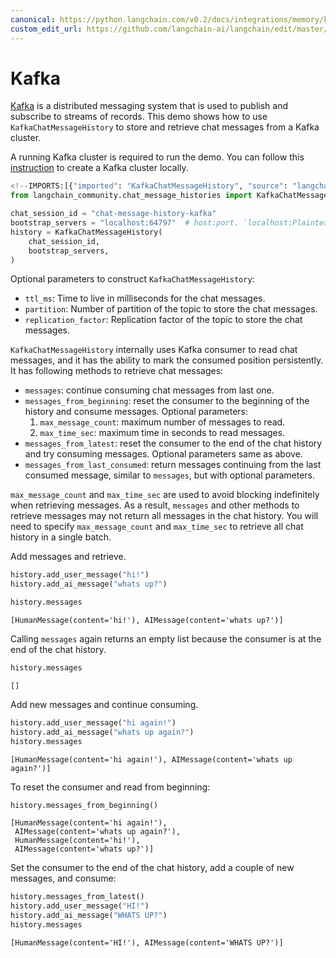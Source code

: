 ```yaml
---
canonical: https://python.langchain.com/v0.2/docs/integrations/memory/kafka_chat_message_history/
custom_edit_url: https://github.com/langchain-ai/langchain/edit/master/docs/docs/integrations/memory/kafka_chat_message_history.ipynb
---
```


# Kafka

[Kafka](https://github.com/apache/kafka) is a distributed messaging system that is used to publish and subscribe to streams of records.
This demo shows how to use `KafkaChatMessageHistory` to store and retrieve chat messages from a Kafka cluster.

A running Kafka cluster is required to run the demo. You can follow this [instruction](https://developer.confluent.io/get-started/python) to create a Kafka cluster locally.

```python
<!--IMPORTS:[{"imported": "KafkaChatMessageHistory", "source": "langchain_community.chat_message_histories", "docs": "https://api.python.langchain.com/en/latest/chat_message_histories/langchain_community.chat_message_histories.kafka.KafkaChatMessageHistory.html", "title": "Kafka"}]-->
from langchain_community.chat_message_histories import KafkaChatMessageHistory

chat_session_id = "chat-message-history-kafka"
bootstrap_servers = "localhost:64797"  # host:port. `localhost:Plaintext Ports` if setup Kafka cluster locally
history = KafkaChatMessageHistory(
    chat_session_id,
    bootstrap_servers,
)
```

Optional parameters to construct `KafkaChatMessageHistory`:
- `ttl_ms`: Time to live in milliseconds for the chat messages.
- `partition`: Number of partition of the topic to store the chat messages.
- `replication_factor`: Replication factor of the topic to store the chat messages.

`KafkaChatMessageHistory` internally uses Kafka consumer to read chat messages, and it has the ability to mark the consumed position persistently. It has following methods to retrieve chat messages:
- `messages`: continue consuming chat messages from last one.
- `messages_from_beginning`: reset the consumer to the beginning of the history and consume messages. Optional parameters:
  1. `max_message_count`: maximum number of messages to read.
  2. `max_time_sec`: maximum time in seconds to read messages.
- `messages_from_latest`: reset the consumer to the end of the chat history and try consuming messages. Optional parameters same as above.
- `messages_from_last_consumed`: return messages continuing from the last consumed message, similar to `messages`, but with optional parameters.

`max_message_count` and `max_time_sec` are used to avoid blocking indefinitely when retrieving messages.
As a result, `messages` and other methods to retrieve messages may not return all messages in the chat history. You will need to specify `max_message_count` and `max_time_sec` to retrieve all chat history in a single batch.

Add messages and retrieve.

```python
history.add_user_message("hi!")
history.add_ai_message("whats up?")

history.messages
```

```output
[HumanMessage(content='hi!'), AIMessage(content='whats up?')]
```

Calling `messages` again returns an empty list because the consumer is at the end of the chat history.

```python
history.messages
```

```output
[]
```

Add new messages and continue consuming.

```python
history.add_user_message("hi again!")
history.add_ai_message("whats up again?")
history.messages
```

```output
[HumanMessage(content='hi again!'), AIMessage(content='whats up again?')]
```

To reset the consumer and read from beginning:

```python
history.messages_from_beginning()
```

```output
[HumanMessage(content='hi again!'),
 AIMessage(content='whats up again?'),
 HumanMessage(content='hi!'),
 AIMessage(content='whats up?')]
```

Set the consumer to the end of the chat history, add a couple of new messages, and consume:

```python
history.messages_from_latest()
history.add_user_message("HI!")
history.add_ai_message("WHATS UP?")
history.messages
```

```output
[HumanMessage(content='HI!'), AIMessage(content='WHATS UP?')]
```